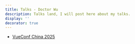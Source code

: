```yaml
---
title: Talks - Doctor Wu
description: Talks land, I will post here about my talks.
display: ''
decorator: true
---
```


- [VueConf China 2025](https://talks.doctorwu.me/conf_vue2025)
